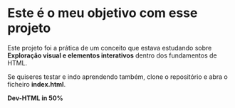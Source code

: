 # Este é o meu objetivo com esse projeto

Este projeto foi a prática de um conceito que estava estudando sobre **Exploração visual e elementos interativos** dentro dos fundamentos de HTML.

Se quiseres testar e indo aprendendo também, clone o repositório e abra o ficheiro **index.html**.

**Dev-HTML in 50%**